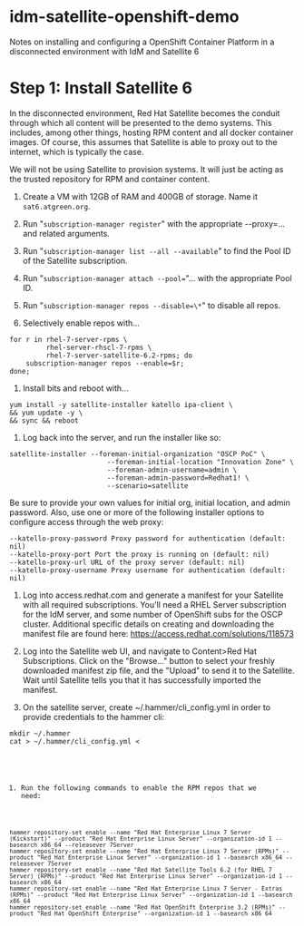 # idm-satellite-openshift-demo
Notes on installing and configuring a OpenShift Container Platform in a disconnected environment with IdM and Satellite 6

# Step 1: Install Satellite 6

In the disconnected environment, Red Hat Satellite becomes the conduit
through which all content will be presented to the demo systems.  This
includes, among other things, hosting RPM content and all docker
container images.  Of course, this assumes that Satellite is able to
proxy out to the internet, which is typically the case.

We will not be using Satellite to provision systems.  It will just be
acting as the trusted repository for RPM and container content.

1. Create a VM with 12GB of RAM and 400GB of storage.  Name it
   `sat6.atgreen.org`.

1. Run "`subscription-manager register`" with the appropriate
   --proxy=... and related arguments.

1. Run "`subscription-manager list --all --available`" to find the Pool ID of the Satellite subscription. 

1. Run "`subscription-manager attach --pool=`"... with the appropriate Pool ID.

1. Run "`subscription-manager repos --disable=\*`" to disable all repos.

1. Selectively enable repos with...
<pre><code>for r in rhel-7-server-rpms \
         rhel-server-rhscl-7-rpms \
         rhel-7-server-satellite-6.2-rpms; do
    subscription-manager repos --enable=$r;
done;</code></pre>
  
1. Install bits and reboot with...
<pre><code>yum install -y satellite-installer katello ipa-client \
&& yum update -y \
&& sync && reboot</code></pre>
  
1. Log back into the server, and run the installer like so:
<pre><code>satellite-installer --foreman-initial-organization "OSCP PoC" \
                        --foreman-initial-location "Innovation Zone" \
                        --foreman-admin-username=admin \
                        --foreman-admin-password=Redhat1! \
                        --scenario=satellite</code></pre>
   Be sure to provide your own values for initial org, initial
   location, and admin password.  Also, use one or more of the
   following installer options to configure access through the web
   proxy:
<pre><code>--katello-proxy-password Proxy password for authentication (default: nil)
--katello-proxy-port Port the proxy is running on (default: nil)
--katello-proxy-url URL of the proxy server (default: nil)
--katello-proxy-username Proxy username for authentication (default: nil)</code></pre>
  
1. Log into access.redhat.com and generate a manifest for your
   Satellite with all required subscriptions.  You'll need a RHEL
   Server subscription for the IdM server, and some number of
   OpenShift subs for the OSCP cluster.  Additional specific details
   on creating and downloading the manifest file are found here:
   https://access.redhat.com/solutions/118573

1. Log into the Satellite web UI, and navigate to Content>Red Hat
   Subscriptions.  Click on the "Browse..." button to select your
   freshly downloaded manifest zip file, and the "Upload" to send it
   to the Satellite.  Wait until Satellite tells you that it has
   successfully imported the manifest.

1. On the satellite server, create ~/.hammer/cli_config.yml in order
   to provide credentials to the hammer cli:
<pre><code>mkdir ~/.hammer
cat > ~/.hammer/cli_config.yml <<EOF
:foreman:
    :enable_module: true
    :host: 'https://localhost/'
    :username: 'admin'
    :password: 'Redhat1!'
EOF</code></pre>

1. Run the following commands to enable the RPM repos that we need:
<pre><code>hammer repository-set enable --name "Red Hat Enterprise Linux 7 Server (Kickstart)" --product "Red Hat Enterprise Linux Server" --organization-id 1 --basearch x86_64 --releasever 7Server
hammer repository-set enable --name "Red Hat Enterprise Linux 7 Server (RPMs)" --product "Red Hat Enterprise Linux Server" --organization-id 1 --basearch x86_64 --releasever 7Server
hammer repository-set enable --name "Red Hat Satellite Tools 6.2 (for RHEL 7 Server) (RPMs)" --product "Red Hat Enterprise Linux Server" --organization-id 1 --basearch x86_64 
hammer repository-set enable --name "Red Hat Enterprise Linux 7 Server - Extras (RPMs)" --product "Red Hat Enterprise Linux Server" --organization-id 1 --basearch x86_64 
hammer repository-set enable --name "Red Hat OpenShift Enterprise 3.2 (RPMs)" --product "Red Hat OpenShift Enterprise" --organization-id 1 --basearch x86_64</code></pre>


